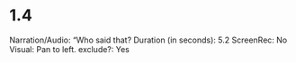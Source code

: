 # 1.4

Narration/Audio: “Who said that?
Duration (in seconds): 5.2
ScreenRec: No
Visual: Pan to left. 
exclude?: Yes